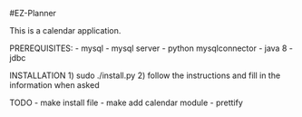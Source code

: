 #EZ-Planner

This is a calendar application.

PREREQUISITES:
    - mysql
    - mysql server
    - python mysqlconnector
    - java 8
    - jdbc

INSTALLATION
    1) sudo ./install.py
    2) follow the instructions and fill in the information when asked

TODO
    - make install file
    - make add calendar module
    - prettify
